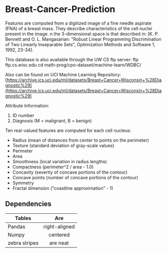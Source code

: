 # Breast-Cancer-Prediction
Features are computed from a digitized image of a fine needle aspirate (FNA) of a breast mass. They describe characteristics of the cell nuclei present in the image.
n the 3-dimensional space is that described in: [K. P. Bennett and O. L. Mangasarian: "Robust Linear Programming Discrimination of Two Linearly Inseparable Sets", Optimization Methods and Software 1, 1992, 23-34].

This database is also available through the UW CS ftp server:
ftp ftp.cs.wisc.edu
cd math-prog/cpo-dataset/machine-learn/WDBC/

Also can be found on UCI Machine Learning Repository: [https://archive.ics.uci.edu/ml/datasets/Breast+Cancer+Wisconsin+%28Diagnostic%29](https://archive.ics.uci.edu/ml/datasets/Breast+Cancer+Wisconsin+%28Diagnostic%29)

Attribute Information:

1) ID number
2) Diagnosis (M = malignant, B = benign)

Ten real-valued features are computed for each cell nucleus:

* Radius (mean of distances from center to points on the perimeter)
* Texture (standard deviation of gray-scale values)
* Perimeter
* Area
* Smoothness (local variation in radius lengths)
* Compactness (perimeter^2 / area - 1.0)
* Concavity (severity of concave portions of the contour)
* Concave points (number of concave portions of the contour)
* Symmetry
* Fractal dimension ("coastline approximation" - 1)

## Dependencies

| Tables        | Are           |
| ------------- |:-------------:|
| Pandas      | right-aligned |
| Numpy      | centered      |
| zebra stripes | are neat      |
